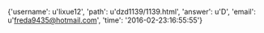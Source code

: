 {'username': u'lixue12', 'path': u'dzd1139/1139.html', 'answer': u'D', 'email': u'freda9435@hotmail.com', 'time': '2016-02-23:16:55:55'}